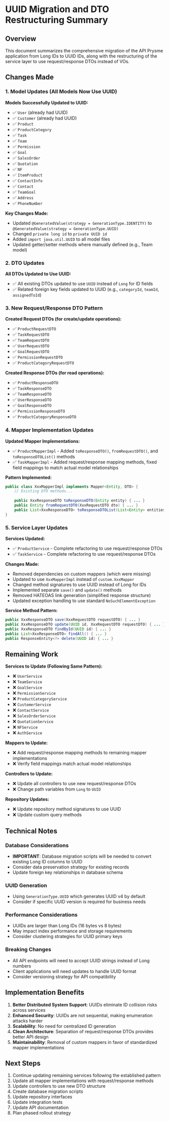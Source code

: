 # UUID Migration and DTO Restructuring Summary

## Overview
This document summarizes the comprehensive migration of the API Prysme application from Long IDs to UUID IDs, along with the restructuring of the service layer to use request/response DTOs instead of VOs.

## Changes Made

### 1. Model Updates (All Models Now Use UUID)

**Models Successfully Updated to UUID:**
- ✅ `User` (already had UUID)
- ✅ `Customer` (already had UUID)
- ✅ `Product`
- ✅ `ProductCategory`
- ✅ `Task`
- ✅ `Team`
- ✅ `Permission`
- ✅ `Goal`
- ✅ `SalesOrder`
- ✅ `Quotation`
- ✅ `NF`
- ✅ `ItemProduct`
- ✅ `ContactInfo`
- ✅ `Contact`
- ✅ `TeamGoal`
- ✅ `Address`
- ✅ `PhoneNumber`

**Key Changes Made:**
- Updated `@GeneratedValue(strategy = GenerationType.IDENTITY)` to `@GeneratedValue(strategy = GenerationType.UUID)`
- Changed `private long id` to `private UUID id`
- Added `import java.util.UUID` to all model files
- Updated getter/setter methods where manually defined (e.g., Team model)

### 2. DTO Updates

**All DTOs Updated to Use UUID:**
- ✅ All existing DTOs updated to use `UUID` instead of `Long` for ID fields
- ✅ Related foreign key fields updated to UUID (e.g., `categoryId`, `teamId`, `assignedToId`)

### 3. New Request/Response DTO Pattern

**Created Request DTOs (for create/update operations):**
- ✅ `ProductRequestDTO`
- ✅ `TaskRequestDTO`
- ✅ `TeamRequestDTO`
- ✅ `UserRequestDTO`
- ✅ `GoalRequestDTO`
- ✅ `PermissionRequestDTO`
- ✅ `ProductCategoryRequestDTO`

**Created Response DTOs (for read operations):**
- ✅ `ProductResponseDTO`
- ✅ `TaskResponseDTO`
- ✅ `TeamResponseDTO`
- ✅ `UserResponseDTO`
- ✅ `GoalResponseDTO`
- ✅ `PermissionResponseDTO`
- ✅ `ProductCategoryResponseDTO`

### 4. Mapper Implementation Updates

**Updated Mapper Implementations:**
- ✅ `ProductMapperImpl` - Added `toResponseDTO()`, `fromRequestDTO()`, and `toResponseDTOList()` methods
- ✅ `TaskMapperImpl` - Added request/response mapping methods, fixed field mappings to match actual model relationships

**Pattern Implemented:**
```java
public class XxxMapperImpl implements Mapper<Entity, DTO> {
    // Existing DTO methods...
    
    public XxxResponseDTO toResponseDTO(Entity entity) { ... }
    public Entity fromRequestDTO(XxxRequestDTO dto) { ... }
    public List<XxxResponseDTO> toResponseDTOList(List<Entity> entities) { ... }
}
```

### 5. Service Layer Updates

**Services Updated:**
- ✅ `ProductService` - Complete refactoring to use request/response DTOs
- ✅ `TaskService` - Complete refactoring to use request/response DTOs

**Changes Made:**
- Removed dependencies on custom mappers (which were missing)
- Updated to use `XxxMapperImpl` instead of `custom.XxxMapper`
- Changed method signatures to use UUID instead of Long for IDs
- Implemented separate `save()` and `update()` methods
- Removed HATEOAS link generation (simplified response structure)
- Updated exception handling to use standard `NoSuchElementException`

**Service Method Pattern:**
```java
public XxxResponseDTO save(XxxRequestDTO requestDTO) { ... }
public XxxResponseDTO update(UUID id, XxxRequestDTO requestDTO) { ... }
public XxxResponseDTO findById(UUID id) { ... }
public List<XxxResponseDTO> findAll() { ... }
public ResponseEntity<?> delete(UUID id) { ... }
```

## Remaining Work

**Services to Update (Following Same Pattern):**
- ❌ `UserService`
- ❌ `TeamService`
- ❌ `GoalService`
- ❌ `PermissionService`
- ❌ `ProductCategoryService`
- ❌ `CustomerService`
- ❌ `ContactService`
- ❌ `SalesOrderService`
- ❌ `QuotationService`
- ❌ `NFService`
- ❌ `AuthService`

**Mappers to Update:**
- ❌ Add request/response mapping methods to remaining mapper implementations
- ❌ Verify field mappings match actual model relationships

**Controllers to Update:**
- ❌ Update all controllers to use new request/response DTOs
- ❌ Change path variables from `Long` to `UUID`

**Repository Updates:**
- ❌ Update repository method signatures to use UUID
- ❌ Update custom query methods

## Technical Notes

### Database Considerations
- **IMPORTANT**: Database migration scripts will be needed to convert existing Long ID columns to UUID
- Consider data preservation strategy for existing records
- Update foreign key relationships in database schema

### UUID Generation
- Using `GenerationType.UUID` which generates UUID v4 by default
- Consider if specific UUID version is required for business needs

### Performance Considerations
- UUIDs are larger than Long IDs (16 bytes vs 8 bytes)
- May impact index performance and storage requirements
- Consider clustering strategies for UUID primary keys

### Breaking Changes
- All API endpoints will need to accept UUID strings instead of Long numbers
- Client applications will need updates to handle UUID format
- Consider versioning strategy for API compatibility

## Implementation Benefits

1. **Better Distributed System Support**: UUIDs eliminate ID collision risks across services
2. **Enhanced Security**: UUIDs are not sequential, making enumeration attacks harder
3. **Scalability**: No need for centralized ID generation
4. **Clean Architecture**: Separation of request/response DTOs provides better API design
5. **Maintainability**: Removal of custom mappers in favor of standardized mapper implementations

## Next Steps

1. Continue updating remaining services following the established pattern
2. Update all mapper implementations with request/response methods
3. Update controllers to use new DTO structure
4. Create database migration scripts
5. Update repository interfaces
6. Update integration tests
7. Update API documentation
8. Plan phased rollout strategy